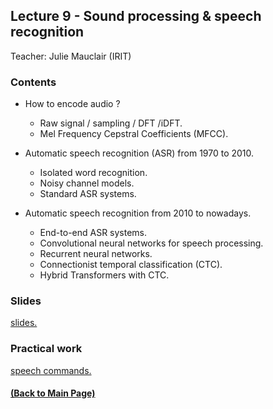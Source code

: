 ## Lecture 9 - Sound processing & speech recognition
Teacher: Julie Mauclair (IRIT)

<!-- 
### Lecture video
View the recorded lecture [here](https://drive.google.com/file/d/15XgYwhUfVyOmPpnsTtHIsIOz5ge5mpM9/view?usp=sharing)  (this will only be available for approximately 6 weeks after the course)
-->

### Contents

+ How to encode audio ? 

  + Raw signal / sampling / DFT /iDFT.  
  + Mel Frequency Cepstral Coefficients (MFCC).

+ Automatic speech recognition (ASR) from 1970 to 2010.

  + Isolated word recognition.
  + Noisy channel models.
  + Standard ASR systems.

+ Automatic speech recognition from 2010 to nowadays.

  + End-to-end ASR systems.
  + Convolutional neural networks for speech processing.
  + Recurrent neural networks.
  + Connectionist temporal classification (CTC). 
  + Hybrid Transformers with CTC.

### Slides

[slides.](https://docs.google.com/presentation/d/1eQcNvO50l6wEBJ5_NxyLU6DJZW8Xym1UUwzmRq11xk4/edit?usp=sharing)

### Practical work

[speech commands.](https://colab.research.google.com/drive/1z51RHWyMED0eKjQzA1VLgzvdPN2fGxp5?usp=sharing)

#### [(Back to Main Page)](../index.md)
